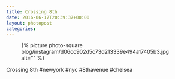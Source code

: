 ```yaml
---
title: Crossing 8th
date: 2016-06-17T20:39:37+00:00
layout: photopost
categories:
---
```


<figure class="photo photo--square">
  {% picture photo-square blog/instagram/d06cc902d5c73d213339e494a17405b3.jpg alt="" %}
</figure>

Crossing 8th
#newyork #nyc #8thavenue #chelsea
